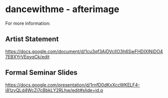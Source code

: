 # dancewithme - afterimage

For more information:

## Artist Statement
https://docs.google.com/document/d/1cu3qf3AjDVcIlO3h6SwFHDIXlNiDO47EBXYrVEpyqCk/edit

## Formal Seminar Slides
https://docs.google.com/presentation/d/1rnfD0dKxXccWKELF4-i81zvQLd4WcZi7cBbkLY2RLhw/edit#slide=id.p



